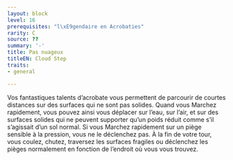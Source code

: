 ```yaml
---
layout: block
level: 16
prerequisites: "l\xE9gendaire en Acrobaties"
rarity: C
source: ??
summary: '-'
title: Pas nuageux
titleEN: Cloud Step
traits:
- general

---
```


<p>Vos fantastiques talents d’acrobate vous permettent de parcourir de courtes distances sur des surfaces qui ne sont pas solides. Quand vous Marchez rapidement, vous pouvez ainsi vous déplacer sur l’eau, sur l’air, et sur des surfaces solides qui ne peuvent supporter qu’un poids réduit comme s’il s’agissait d’un sol normal. Si vous Marchez rapidement sur un piège sensible à la pression, vous ne le déclenchez pas. À la fin de votre tour, vous coulez, chutez, traversez les surfaces fragiles ou déclenchez les pièges normalement en fonction de l’endroit où vous vous trouvez.</p>
